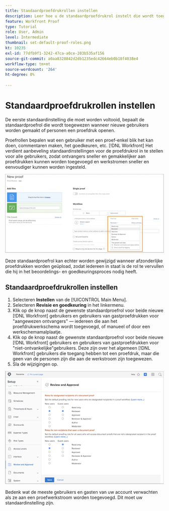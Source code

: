 ```yaml
---
title: Standaardproefdrukrollen instellen
description: Leer hoe u de standaardproefdrukrol instelt die wordt toegewezen wanneer nieuwe gebruikers worden gemaakt of mensen een proefdruk openen.
feature: Workfront Proof
type: Tutorial
role: User, Admin
level: Intermediate
thumbnail: set-default-proof-roles.png
kt: 10235
exl-id: 77dfb9f1-3242-47ca-a0ce-203b535af156
source-git-commit: a0aa8328842d2db1235edc42664eb0b18f4038e4
workflow-type: tm+mt
source-wordcount: '264'
ht-degree: 0%

---
```


# Standaardproefdrukrollen instellen

<!---
21.4 updates have been made
--->

De eerste standaardinstelling die moet worden voltooid, bepaalt de standaardproefrol die wordt toegewezen wanneer nieuwe gebruikers worden gemaakt of personen een proefdruk openen.

Proefrollen bepalen wat een gebruiker met een proef-enkel blik het kan doen, commentaren maken, het goedkeuren, etc. [!DNL Workfront] Het verdient aanbeveling standaardinstellingen voor de proefdrukrol in te stellen voor alle gebruikers, zodat ontvangers sneller en gemakkelijker aan proefdrukken kunnen worden toegevoegd en werkstromen sneller en eenvoudiger kunnen worden ingesteld.

![U kunt proefdrukrollen selecteren bij het uploaden van een proefdruk](assets/proof-system-setups-proof-role-example.png)

Deze standaardproefrol kan echter worden gewijzigd wanneer afzonderlijke proefdrukken worden geüpload, zodat iedereen in staat is de rol te vervullen die hij in het beoordelings- en goedkeuringsproces nodig heeft.


## Standaardproefdrukrollen instellen

1. Selecteren **Instellen** van de [!UICONTROL Main Menu].
1. Selecteren **Revisie en goedkeuring** in het linkermenu.
1. Klik op de knop naast de gewenste standaardproefrol voor beide nieuwe [!DNL Workfront] gebruikers en gebruikers van gastproefdrukken voor &quot;aangewezen ontvangers&quot; — iedereen die aan het proefdrukwerkschema wordt toegevoegd, of manueel of door een werkschemamalplaatje.
1. Klik op de knop naast de gewenste standaardproefrol voor beide nieuwe [!DNL Workfront] gebruikers en gebruikers van gastproefdrukken voor &quot;niet-ontvankelijke&quot;gebruikers. Deze zijn over het algemeen [!DNL Workfront] gebruikers die toegang hebben tot een proefdruk, maar die geen van de personen zijn die aan de werkstroom zijn toegewezen.
1. Sla de wijzigingen op.

![Revisie- en goedkeuringsinstellingen in Workfront](assets/proof-system-setups-workfront-defaults.png)

Bedenk wat de meeste gebruikers en gasten van uw account verwachten als ze aan een proefwerkstroom worden toegevoegd. Dit moet uw standaardinstelling zijn.
